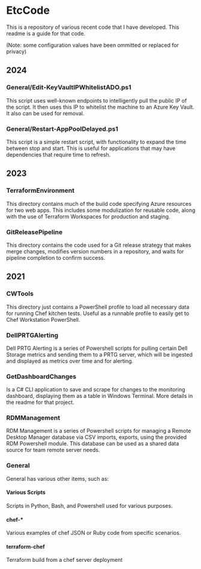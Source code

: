 # EtcCode

This is a repository of various recent code that I have developed. This readme is a guide for that code.

(Note: some configuration values have been ommitted or replaced for privacy)

## 2024

### General/Edit-KeyVaultIPWhitelistADO.ps1

This script uses well-known endpoints to intelligently pull the public IP of the script. It then uses this IP to whitelist the machine to an Azure Key Vault. It also can be used for removal.

### General/Restart-AppPoolDelayed.ps1

This script is a simple restart script, with functionality to expand the time between stop and start. This is useful for applications that may have dependencies that require time to refresh.

## 2023

### TerraformEnvironment

This directory contains much of the build code specifying Azure resources for two web apps. This includes some modulization for reusable code, along with the use of Terraform Workspaces for production and staging.

### GitReleasePipeline

This directory contains the code used for a Git release strategy that makes merge changes, modifies version numbers in a repository, and waits for pipeline completion to confirm success.

## 2021

### CWTools

This directory just contains a PowerShell profile to load all necessary data for running Chef kitchen tests. Useful as a runnable profile to easily get to Chef Workstation PowerShell.

### DellPRTGAlerting

Dell PRTG Alerting is a series of Powershell scripts for pulling certain Dell Storage metrics and sending them to a PRTG server, which will be ingested and displayed as metrics over time and for alerting.

### GetDashboardChanges

Is a C# CLI application to save and scrape for changes to the monitoring dashboard, displaying them as a table in Windows Terminal. More details in the readme for that project.

### RDMManagement

RDM Management is a series of Powershell scripts for managing a Remote Desktop Manager database via CSV imports, exports, using the provided RDM Powershell module. This database can be used as a shared data source for team remote server needs.

### General

General has various other items, such as:

#### Various Scripts

Scripts in Python, Bash, and Powershell used for various purposes.

#### chef-*

Various examples of chef JSON or Ruby code from specific scenarios.

#### terraform-chef

Terraform build from a chef server deployment

